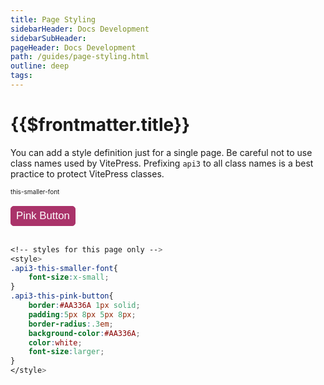 ```yaml
---
title: Page Styling
sidebarHeader: Docs Development
sidebarSubHeader:
pageHeader: Docs Development
path: /guides/page-styling.html
outline: deep
tags:
---
```


<PageHeader/>

<SearchHighlight/>

# {{$frontmatter.title}}

You can add a style definition just for a single page. Be careful not to use
class names used by VitePress. Prefixing `api3` to all class names is a best
practice to protect VitePress classes.

<div class="api3-this-smaller-font">this-smaller-font</div>
<br/>
<button class="api3-this-pink-button">Pink Button</button>
<br/><br/>

```css
<!-- styles for this page only -->
<style>
.api3-this-smaller-font{
    font-size:x-small;
}
.api3-this-pink-button{
    border:#AA336A 1px solid;
    padding:5px 8px 5px 8px;
    border-radius:.3em;
    background-color:#AA336A;
    color:white;
    font-size:larger;
}
</style>
```

<!-- styles for this page only -->
<style>
.api3-this-smaller-font{
    font-size:x-small;
}
.api3-this-pink-button{
    border:#AA336A 1px solid;
    padding:5px 8px 5px 8px;
    border-radius:.3em;
    background-color:#AA336A;
    color:white;
    font-size:larger;
}
</style>
